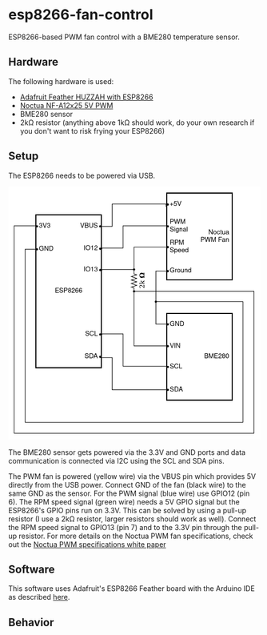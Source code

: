 # esp8266-fan-control

ESP8266-based PWM fan control with a BME280 temperature sensor.

## Hardware

The following hardware is used:
* [Adafruit Feather HUZZAH with ESP8266](https://www.adafruit.com/products/2821)
* [Noctua NF-A12x25 5V PWM](https://noctua.at/en/nf-a12x25-5v-pwm)
* BME280 sensor
* 2kΩ resistor (anything above 1kΩ should work, do your own research if you don't want to risk frying your ESP8266) 

## Setup

The ESP8266 needs to be powered via USB.

![Diagram](esp8266-fan-control-diagram.png)

The BME280 sensor gets powered via the 3.3V and GND ports and data communication is connected via I2C using the SCL and SDA pins.

The PWM fan is powered (yellow wire) via the VBUS pin which provides 5V directly from the USB power. Connect GND of the fan (black wire) to the same GND as the sensor. For the PWM signal (blue wire) use GPIO12 (pin 6). The RPM speed signal (green wire) needs a 5V GPIO signal but the ESP8266's GPIO pins run on 3.3V. This can be solved by using a pull-up resistor (I use a 2kΩ resistor, larger resistors should work as well). Connect the RPM speed signal to GPIO13 (pin 7) and to the 3.3V pin through the pull-up resistor. For more details on the Noctua PWM fan specifications, check out the [Noctua PWM specifications white paper](https://noctua.at/pub/media/wysiwyg/Noctua_PWM_specifications_white_paper.pdf)

## Software

This software uses Adafruit's ESP8266 Feather board with the Arduino IDE as described [here](https://learn.adafruit.com/adafruit-feather-huzzah-esp8266/using-arduino-ide).

## Behavior
